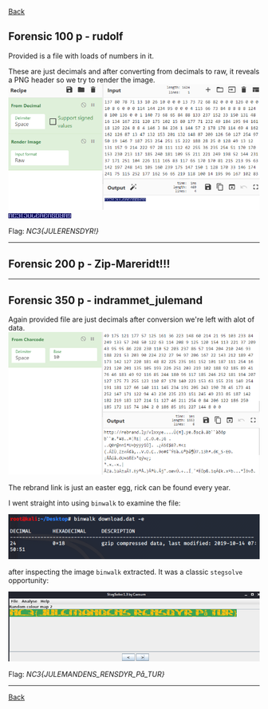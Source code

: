 [Back](README.md)

## Forensic 100 p - rudolf

Provided is a file with loads of numbers in it.

These are just decimals and after converting from decimals to raw, it reveals a PNG header so we try to render the image.
![example](images/forensic/rudolfcyber.png)
![example](images/forensic/rudolfsol.png)

Flag: *NC3{JULERENSDYR!}*

---

## Forensic 200 p - Zip-Mareridt!!!



---

## Forensic 350 p - indrammet_julemand

Again provided file are just decimals after conversion we're left with alot of data.
![example](images/forensic/indrammet_rick.png)

The rebrand link is just an easter egg, rick can be found every year.

I went straight into using `binwalk` to examine the file:

![example](images/forensic/indrammet_binwalk.png)

after inspecting the image `binwalk` extracted.
It was a classic `stegsolve` opportunity:

![example](images/forensic/stegsolve_indrammet.png)

Flag: *NC3{JULEMANDENS_RENSDYR_På_TUR}*

---

[Back](README.md)